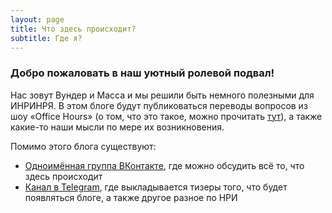 ```yaml
---
layout: page
title: Что здесь происходит?
subtitle: Где я?
---
```


### Добро пожаловать в наш уютный ролевой подвал!

Нас зовут Вундер и Масса и мы решили быть немного полезными для ИНРИНРЯ. В этом блоге будут публиковаться переводы вопросов из шоу «Office Hours» (о том, что это такое, можно прочитать [тут](/2017-03-21-o_o_wtf)), а также какие-то наши мысли по мере их возникновения.

Помимо этого блога существуют:
- [Одноимённая группа ВКонтакте](https://vk.com/rpgbasement), где можно обсудить всё то, что здесь происходит
- [Канал в Telegram](https://t.me/rpgbasement), где выкладывается тизеры того, что будет появляться блоге, а также другое разное по НРИ
